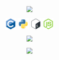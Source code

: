 # 

<!--[42 STATS]-->
<p align="center">
  <img src="https://badge42.vercel.app/api/v2/cl1l2swyp000609l21r3i54a3/stats?cursusId=21&coalitionId=47" />
</p>



<!--[LANGUAGE FAVORIS]-->
<p align="center">
  <img src="https://raw.githubusercontent.com/devicons/devicon/2809b567852a4648062a2d3e7c1c531367458c0b/icons/c/c-original.svg" alt="c" width="30" height="30" />
  <img src="https://raw.githubusercontent.com/devicons/devicon/2809b567852a4648062a2d3e7c1c531367458c0b/icons/python/python-original.svg" alt="python" width="30" height="30" />
  <img src="https://raw.githubusercontent.com/devicons/devicon/2809b567852a4648062a2d3e7c1c531367458c0b/icons/bash/bash-original.svg" alt="bash" width="30" height="30" />
  <img src="https://raw.githubusercontent.com/devicons/devicon/2809b567852a4648062a2d3e7c1c531367458c0b/icons/nodejs/nodejs-original.svg" alt="bash" width="30" height="30" />
</p>

<!--[STATS]-->

<p align="center">
  <img src="https://github-readme-stats.vercel.app/api?username=robriard&count_private=true&theme=tokyonight&show_icons=true">
</p>

<!--[TOP LANGUAGES]-->
<p align="center">
  <img src="https://github-readme-stats.vercel.app/api/top-langs/?username=robriard&layout=compact&theme=tokyonight&show_icons=true">
</p>
